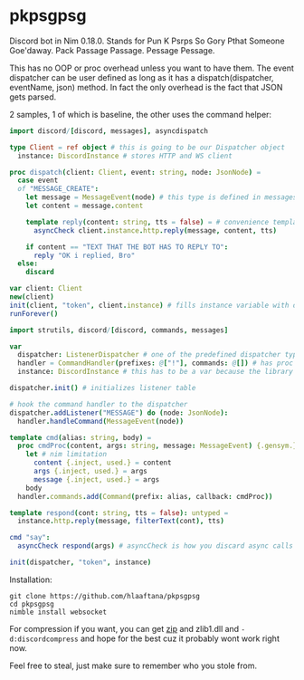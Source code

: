 # pkpsgpsg
Discord bot in Nim 0.18.0. Stands for Pun K Psrps So Gory Pthat Someone Goe'daway. Pack Passage Passage. Pessage Pessage.

This has no OOP or proc overhead unless you want to have them. The event dispatcher can be user defined as long as it has
a dispatch(dispatcher, eventName, json) method. In fact the only overhead is the fact that JSON gets parsed.

2 samples, 1 of which is baseline, the other uses the command helper:

```nim
import discord/[discord, messages], asyncdispatch

type Client = ref object # this is going to be our Dispatcher object
  instance: DiscordInstance # stores HTTP and WS client

proc dispatch(client: Client, event: string, node: JsonNode) =
  case event
  of "MESSAGE_CREATE":  
    let message = MessageEvent(node) # this type is defined in messages
    let content = message.content

    template reply(content: string, tts = false) = # convenience template
      asyncCheck client.instance.http.reply(message, content, tts)

    if content == "TEXT THAT THE BOT HAS TO REPLY TO":
      reply "OK i replied, Bro"
  else:
    discard

var client: Client
new(client)
init(client, "token", client.instance) # fills instance variable with data if not already initialized
runForever()
```

```nim
import strutils, discord/[discord, commands, messages]

var
  dispatcher: ListenerDispatcher # one of the predefined dispatcher types, has proc AND table overhead
  handler = CommandHandler(prefixes: @["!"], commands: @[]) # has proc overhead for each command
  instance: DiscordInstance # this has to be a var because the library is going to inject data into it later

dispatcher.init() # initializes listener table

# hook the command handler to the dispatcher
dispatcher.addListener("MESSAGE") do (node: JsonNode):
  handler.handleCommand(MessageEvent(node))

template cmd(alias: string, body) =
  proc cmdProc(content, args: string, message: MessageEvent) {.gensym.} =
    let # nim limitation
      content {.inject, used.} = content
      args {.inject, used.} = args
      message {.inject, used.} = args
    body
  handler.commands.add(Command(prefix: alias, callback: cmdProc))

template respond(cont: string, tts = false): untyped =
  instance.http.reply(message, filterText(cont), tts)

cmd "say":
  asyncCheck respond(args) # asyncCheck is how you discard async calls

init(dispatcher, "token", instance)
```

Installation:

```
git clone https://github.com/hlaaftana/pkpsgpsg
cd pkpsgpsg
nimble install websocket
```

For compression if you want, you can get [zip](https://github.com/nim-lang/zip) and zlib1.dll and `-d:discordcompress` and hope for the best cuz it probably wont work right now.

Feel free to steal, just make sure to remember who you stole from.